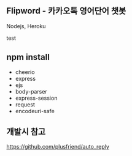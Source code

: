 ## Flipword - 카카오톡 영어단어 챗봇

Nodejs, Heroku

test
## npm install
- cheerio
- express
- ejs
- body-parser
- express-session
- request
- encodeuri-safe

## 개발시 참고
https://github.com/plusfriend/auto_reply
